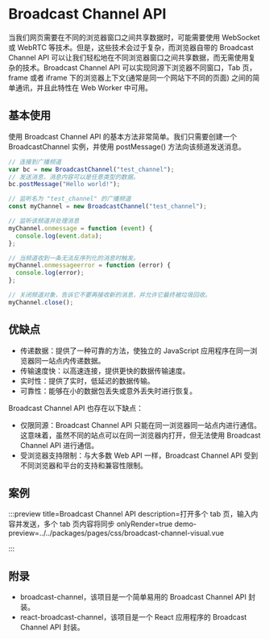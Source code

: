 # Broadcast Channel API

当我们网页需要在不同的浏览器窗口之间共享数据时，可能需要使用 WebSocket 或 WebRTC 等技术。但是，这些技术会过于复杂，而浏览器自带的 Broadcast Channel API 可以让我们轻松地在不同浏览器窗口之间共享数据，而无需使用复杂的技术。Broadcast Channel API 可以实现同源下浏览器不同窗口，Tab 页，frame 或者 iframe 下的浏览器上下文(通常是同一个网站下不同的页面) 之间的简单通讯，并且此特性在 Web Worker 中可用。

## 基本使用

使用 Broadcast Channel API 的基本方法非常简单。我们只需要创建一个 BroadcastChannel 实例，并使用 postMessage() 方法向该频道发送消息。

```js
// 连接到广播频道
var bc = new BroadcastChannel("test_channel");
// 发送消息，消息内容可以是任意类型的数据。
bc.postMessage("Hello world!");

// 监听名为 "test_channel" 的广播频道
const myChannel = new BroadcastChannel("test_channel");

// 监听该频道并处理消息
myChannel.onmessage = function (event) {
  console.log(event.data);
};

// 当频道收到一条无法反序列化的消息时触发。
myChannel.onmessageerror = function (error) {
  console.log(error);
};

// 关闭频道对象，告诉它不要再接收新的消息，并允许它最终被垃圾回收。
myChannel.close();
```

## 优缺点

- 传递数据：提供了一种可靠的方法，使独立的 JavaScript 应用程序在同一浏览器同一站点内传递数据。
- 传输速度快：以高速连接，提供更快的数据传输速度。
- 实时性：提供了实时，低延迟的数据传输。
- 可靠性：能够在小的数据包丢失或意外丢失时进行恢复。

Broadcast Channel API 也存在以下缺点：

- 仅限同源：Broadcast Channel API 只能在同一浏览器同一站点内进行通信。这意味着，虽然不同的站点可以在同一浏览器内打开，但无法使用 Broadcast Channel API 进行通信。
- 受浏览器支持限制：与大多数 Web API 一样，Broadcast Channel API 受到不同浏览器和平台的支持和兼容性限制。

## 案例

:::preview
title=Broadcast Channel API
description=打开多个 tab 页，输入内容并发送，多个 tab 页内容将同步
onlyRender=true
demo-preview=../../packages/pages/css/broadcast-channel-visual.vue

:::

## 附录

- broadcast-channel，该项目是一个简单易用的 Broadcast Channel API 封装。
- react-broadcast-channel，该项目是一个 React 应用程序的 Broadcast Channel API 封装。
